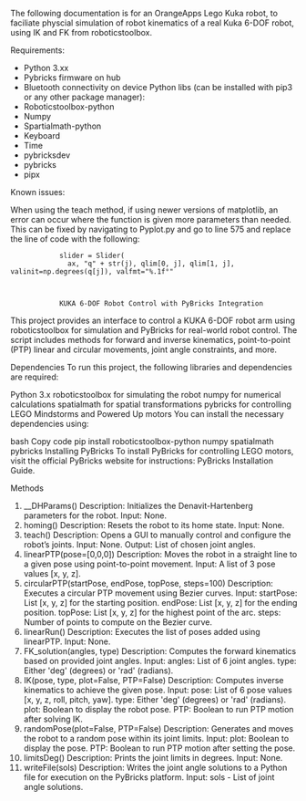 The following documentation is for an OrangeApps Lego Kuka robot, to faciliate physcial simulation of robot kinematics of a real Kuka 6-DOF robot, using IK and FK from roboticstoolbox.

Requirements:
  - Python 3.xx
  - Pybricks firmware on hub
  - Bluetooth connectivity on device
    Python libs (can be installed with pip3 or any other package manager):
  - Roboticstoolbox-python
  - Numpy
  - Spartialmath-python
  - Keyboard
  - Time
  - pybricksdev
  - pybricks
  - pipx


Known issues:

When using the teach method, if using newer versions of matplotlib, an error can occur where the function is given more parameters than needed.
This can be fixed by navigating to Pyplot.py and go to line 575 and replace the line of code with the following:

                slider = Slider(
                  ax, "q" + str(j), qlim[0, j], qlim[1, j], valinit=np.degrees(q[j]), valfmt="%.1f°"
                


                KUKA 6-DOF Robot Control with PyBricks Integration
This project provides an interface to control a KUKA 6-DOF robot arm using roboticstoolbox for simulation and PyBricks for real-world robot control. The script includes methods for forward and inverse kinematics, point-to-point (PTP) linear and circular movements, joint angle constraints, and more.

Dependencies
To run this project, the following libraries and dependencies are required:

Python 3.x
roboticstoolbox for simulating the robot
numpy for numerical calculations
spatialmath for spatial transformations
pybricks for controlling LEGO Mindstorms and Powered Up motors
You can install the necessary dependencies using:

bash
Copy code
pip install roboticstoolbox-python numpy spatialmath pybricks
Installing PyBricks
To install PyBricks for controlling LEGO motors, visit the official PyBricks website for instructions: PyBricks Installation Guide.

Methods
1. __DHParams()
Description: Initializes the Denavit-Hartenberg parameters for the robot.
Input: None.
2. homing()
Description: Resets the robot to its home state.
Input: None.
3. teach()
Description: Opens a GUI to manually control and configure the robot’s joints.
Input: None.
Output: List of chosen joint angles.
4. linearPTP(pose=[0,0,0])
Description: Moves the robot in a straight line to a given pose using point-to-point movement.
Input: A list of 3 pose values [x, y, z].
5. circularPTP(startPose, endPose, topPose, steps=100)
Description: Executes a circular PTP movement using Bezier curves.
Input:
startPose: List [x, y, z] for the starting position.
endPose: List [x, y, z] for the ending position.
topPose: List [x, y, z] for the highest point of the arc.
steps: Number of points to compute on the Bezier curve.
6. linearRun()
Description: Executes the list of poses added using linearPTP.
Input: None.
7. FK_solution(angles, type)
Description: Computes the forward kinematics based on provided joint angles.
Input:
angles: List of 6 joint angles.
type: Either 'deg' (degrees) or 'rad' (radians).
8. IK(pose, type, plot=False, PTP=False)
Description: Computes inverse kinematics to achieve the given pose.
Input:
pose: List of 6 pose values [x, y, z, roll, pitch, yaw].
type: Either 'deg' (degrees) or 'rad' (radians).
plot: Boolean to display the robot pose.
PTP: Boolean to run PTP motion after solving IK.
9. randomPose(plot=False, PTP=False)
Description: Generates and moves the robot to a random pose within its joint limits.
Input:
plot: Boolean to display the pose.
PTP: Boolean to run PTP motion after setting the pose.
10. limitsDeg()
Description: Prints the joint limits in degrees.
Input: None.
11. writeFile(sols)
Description: Writes the joint angle solutions to a Python file for execution on the PyBricks platform.
Input: sols - List of joint angle solutions.
